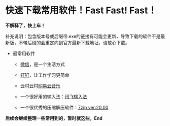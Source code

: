 # 快速下载常用软件！Fast Fast! Fast！

**不解释了，快上车！**

补充说明：包含版本号或后缀带.exe的链接有可能会更新，导致下载的软件不是最新版，不带后缀的会重定向到官方最新下载地址，请放心下载。

+ 最常用软件
  + <a href="https://dldir1.qq.com/weixin/Windows/WeChatSetup.exe" target="blank">微信</a>，是一个生活方式

  + <a href="https://www.dingtalk.com/win/d/" target="blank">钉钉</a>，让工作学习更简单

  + 云村云村<a href="https://music.163.com/api/pc/download/latest" target="blank">网易云音乐</a>

  + 一个很好用的输入法：<a href="https://download.voicecloud.cn/200ime/iFlyIME_Setup_2.1.1708.exe" target="blank">讯飞输入法</a>

  + 一个很优秀的压缩解压软件：<a href="https://www.7-zip.org/a/7z2000-x64.exe">7zip ver:20.00</a>

**后续会继续整理一些常用到的，暂时就这些，End**






















